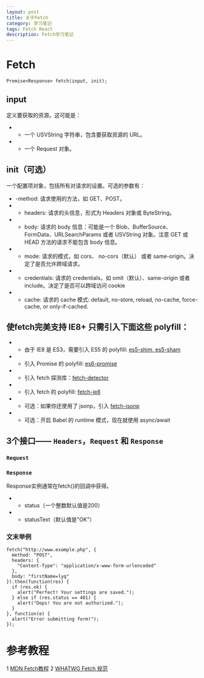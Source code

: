 ```yaml
---
layout: post
title: 关于Fetch
category: 学习笔记
tags: Fetch React
description: Fetch学习笔记
---
```


# Fetch
    Promise<Response> fetch(input, init);

## input
定义要获取的资源。这可能是：
* - 一个 USVString 字符串，包含要获取资源的 URL。
* - 一个 Request 对象。

## init（可选）
一个配置项对象，包括所有对请求的设置。可选的参数有：
* -method: 请求使用的方法，如 GET、POST。
* - headers: 请求的头信息，形式为 Headers 对象或 ByteString。
* - body: 请求的 body 信息：可能是一个 Blob、BufferSource、FormData、URLSearchParams 或者 USVString 对象。注意 GET 或 HEAD 方法的请求不能包含 body 信息。
* - mode: 请求的模式，如 cors、 no-cors（默认） 或者 same-origin。决定了是否允许跨域请求。
* - credentials: 请求的 credentials，如 omit（默认）、same-origin 或者 include。决定了是否可以跨域访问 cookie 
* - cache:  请求的 cache 模式: default, no-store, reload, no-cache, force-cache, or only-if-cached.

## 使fetch完美支持 IE8+ 只需引入下面这些 polyfill：
* - 由于 IE8 是 ES3，需要引入 ES5 的 polyfill: [es5-shim, es5-sham](https://github.com/es-shims/es5-shim)
* - 引入 Promise 的 polyfill: [es6-promise](https://github.com/stefanpenner/es6-promise)
* - 引入 fetch 探测库：[fetch-detector](https://github.com/camsong/fetch-detector)
* - 引入 fetch 的 polyfill: [fetch-ie8](https://github.com/camsong/fetch-ie8)
* - 可选：如果你还使用了 jsonp，引入 [fetch-jsonp](https://github.com/camsong/fetch-jsonp)
* - 可选：开启 Babel 的 runtime 模式，现在就使用 async/await

## 3个接口—— `Headers`，`Request` 和 `Response`
### `Request`
### `Response`
Response实例通常在fetch()的回调中获得。

* - status（一个整数默认值是200）
* - statusText（默认值是"OK"）

### 文末举例
    fetch("http://www.example.php", {
      method: "POST",
      headers: {
        "Content-Type": "application/x-www-form-urlencoded"
      },
      body: "firstName=lyq"
    }).then(function(res) {
      if (res.ok) {
        alert("Perfect! Your settings are saved.");
      } else if (res.status == 401) {
        alert("Oops! You are not authorized.");
      }
    }, function(e) {
      alert("Error submitting form!");
    });

# 参考教程
1 [MDN Fetch教程](https://developer.mozilla.org/zh-CN/docs/Web/API/GlobalFetch/fetch)
2 [WHATWG Fetch 规范](https://fetch.spec.whatwg.org/)
